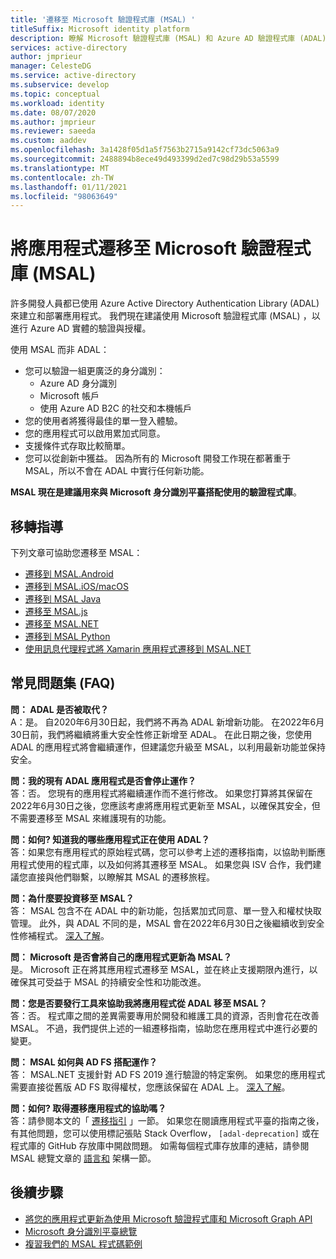 ```yaml
---
title: '遷移至 Microsoft 驗證程式庫 (MSAL) '
titleSuffix: Microsoft identity platform
description: 瞭解 Microsoft 驗證程式庫 (MSAL) 和 Azure AD 驗證程式庫 (ADAL) ，以及如何遷移至 MSAL 之間的差異。
services: active-directory
author: jmprieur
manager: CelesteDG
ms.service: active-directory
ms.subservice: develop
ms.topic: conceptual
ms.workload: identity
ms.date: 08/07/2020
ms.author: jmprieur
ms.reviewer: saeeda
ms.custom: aaddev
ms.openlocfilehash: 3a1428f05d1a5f7563b2715a9142cf73dc5063a9
ms.sourcegitcommit: 2488894b8ece49d493399d2ed7c98d29b53a5599
ms.translationtype: MT
ms.contentlocale: zh-TW
ms.lasthandoff: 01/11/2021
ms.locfileid: "98063649"
---
```

# <a name="migrate-applications-to-the-microsoft-authentication-library-msal"></a>將應用程式遷移至 Microsoft 驗證程式庫 (MSAL) 

許多開發人員都已使用 Azure Active Directory Authentication Library (ADAL) 來建立和部署應用程式。 我們現在建議使用 Microsoft 驗證程式庫 (MSAL) ，以進行 Azure AD 實體的驗證與授權。

使用 MSAL 而非 ADAL：

- 您可以驗證一組更廣泛的身分識別：
  - Azure AD 身分識別
  - Microsoft 帳戶
  - 使用 Azure AD B2C 的社交和本機帳戶
- 您的使用者將獲得最佳的單一登入體驗。
- 您的應用程式可以啟用累加式同意。
- 支援條件式存取比較簡單。
- 您可以從創新中獲益。 因為所有的 Microsoft 開發工作現在都著重于 MSAL，所以不會在 ADAL 中實行任何新功能。

**MSAL 現在是建議用來與 Microsoft 身分識別平臺搭配使用的驗證程式庫**。

## <a name="migration-guidance"></a>移轉指導

下列文章可協助您遷移至 MSAL：

- [遷移到 MSAL.Android](migrate-android-adal-msal.md)
- [遷移到 MSAL.iOS/macOS](migrate-objc-adal-msal.md)
- [遷移到 MSAL Java](migrate-adal-msal-java.md)
- [遷移至 MSAL.js](msal-compare-msal-js-and-adal-js.md)
- [遷移至 MSAL.NET](msal-net-migration.md)
- [遷移到 MSAL Python](migrate-python-adal-msal.md)
- [使用訊息代理程式將 Xamarin 應用程式遷移到 MSAL.NET](msal-net-migration-ios-broker.md)

## <a name="frequently-asked-questions-faq"></a>常見問題集 (FAQ)

__問： ADAL 是否被取代？__  
A：是。 自2020年6月30日起，我們將不再為 ADAL 新增新功能。 在2022年6月30日前，我們將繼續將重大安全性修正新增至 ADAL。 在此日期之後，您使用 ADAL 的應用程式將會繼續運作，但建議您升級至 MSAL，以利用最新功能並保持安全。

__問：我的現有 ADAL 應用程式是否會停止運作？__  
答：否。 您現有的應用程式將繼續運作而不進行修改。 如果您打算將其保留在2022年6月30日之後，您應該考慮將應用程式更新至 MSAL，以確保其安全，但不需要遷移至 MSAL 來維護現有的功能。

__問：如何? 知道我的哪些應用程式正在使用 ADAL？__  
答：如果您有應用程式的原始程式碼，您可以參考上述的遷移指南，以協助判斷應用程式使用的程式庫，以及如何將其遷移至 MSAL。 如果您與 ISV 合作，我們建議您直接與他們聯繫，以瞭解其 MSAL 的遷移旅程。

__問：為什麼要投資移至 MSAL？__  
答： MSAL 包含不在 ADAL 中的新功能，包括累加式同意、單一登入和權杖快取管理。 此外，與 ADAL 不同的是，MSAL 會在2022年6月30日之後繼續收到安全性修補程式。 [深入了解](msal-overview.md)。

__問： Microsoft 是否會將自己的應用程式更新為 MSAL？__  
是。 Microsoft 正在將其應用程式遷移至 MSAL，並在終止支援期限內進行，以確保其可受益于 MSAL 的持續安全性和功能改進。

__問：您是否要發行工具來協助我將應用程式從 ADAL 移至 MSAL？__  
答：否。 程式庫之間的差異需要專用於開發和維護工具的資源，否則會花在改善 MSAL。 不過，我們提供上述的一組遷移指南，協助您在應用程式中進行必要的變更。

__問： MSAL 如何與 AD FS 搭配運作？__  
答： MSAL.NET 支援針對 AD FS 2019 進行驗證的特定案例。 如果您的應用程式需要直接從舊版 AD FS 取得權杖，您應該保留在 ADAL 上。 [深入了解](msal-net-adfs-support.md)。

__問：如何? 取得遷移應用程式的協助嗎？__  
答：請參閱本文的「 [遷移指引](#migration-guidance) 」一節。 如果您在閱讀應用程式平臺的指南之後，有其他問題，您可以使用標記張貼 Stack Overflow， `[adal-deprecation]` 或在程式庫的 GitHub 存放庫中開啟問題。 如需每個程式庫存放庫的連結，請參閱 MSAL 總覽文章的 [語言和](msal-overview.md#languages-and-frameworks) 架構一節。

## <a name="next-steps"></a>後續步驟

- [將您的應用程式更新為使用 Microsoft 驗證程式庫和 Microsoft Graph API](https://techcommunity.microsoft.com/t5/azure-active-directory-identity/update-your-applications-to-use-microsoft-authentication-library/ba-p/1257363)
- [Microsoft 身分識別平臺總覽](v2-overview.md)
- [複習我們的 MSAL 程式碼範例](sample-v2-code.md)
